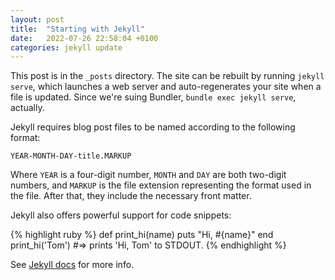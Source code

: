 ```yaml
---
layout: post
title:  "Starting with Jekyll"
date:   2022-07-26 22:58:04 +0100
categories: jekyll update
---
```

This post is in the `_posts` directory. The site can be rebuilt by running `jekyll serve`, which launches a web server and auto-regenerates your site when a file is updated. Since we're suing Bundler, `bundle exec jekyll serve`, actually.

Jekyll requires blog post files to be named according to the following format:

`YEAR-MONTH-DAY-title.MARKUP`

Where `YEAR` is a four-digit number, `MONTH` and `DAY` are both two-digit numbers, and `MARKUP` is the file extension representing the format used in the file. After that, they include the necessary front matter.

Jekyll also offers powerful support for code snippets:

{% highlight ruby %}
def print_hi(name)
  puts "Hi, #{name}"
end
print_hi('Tom')
#=> prints 'Hi, Tom' to STDOUT.
{% endhighlight %}

See [Jekyll docs][jekyll-docs] for more info.

[jekyll-docs]: https://jekyllrb.com/docs/home

